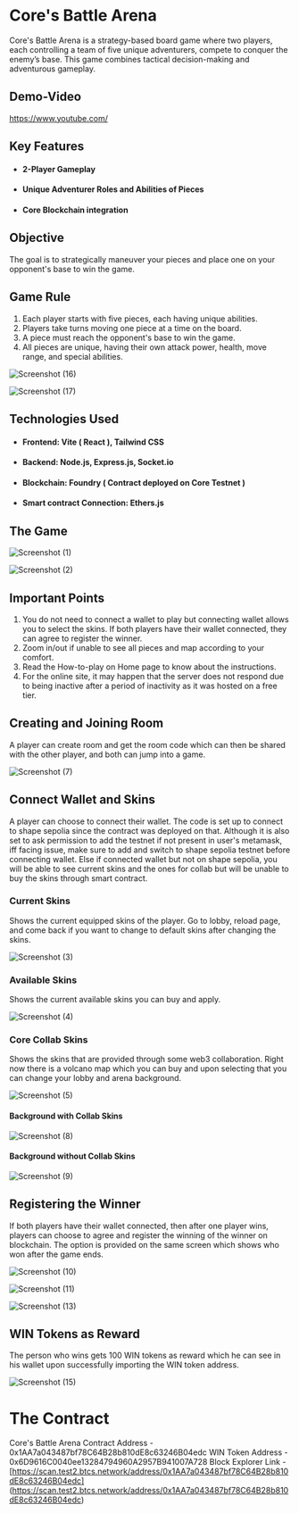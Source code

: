 # Core's Battle Arena
Core's Battle Arena is a strategy-based board game where two players, each controlling a team of five unique adventurers, compete to conquer the enemy’s base. This game combines tactical decision-making and adventurous gameplay.

## Demo-Video
https://www.youtube.com/

## Key Features
* ####  2-Player Gameplay
* ####  Unique Adventurer Roles and Abilities of Pieces
* ####  Core Blockchain integration

## Objective
The goal is to strategically maneuver your pieces and place one on your opponent's base to win the game.

## Game Rule
1. Each player starts with five pieces, each having unique abilities.
2. Players take turns moving one piece at a time on the board.
3. A piece must reach the opponent's base to win the game.
4. All pieces are unique, having their own attack power, health, move range, and 
   special abilities.
   
![Screenshot (16)](https://github.com/user-attachments/assets/09692366-48d9-4107-ad5d-d81a08c1b381)

![Screenshot (17)](https://github.com/user-attachments/assets/9677bec9-2da2-418e-89fa-384fb98236a0)

## Technologies Used
* ####  Frontend: Vite ( React ), Tailwind CSS
* ####  Backend: Node.js, Express.js, Socket.io
* ####  Blockchain: Foundry ( Contract deployed on Core Testnet )
* ####  Smart contract Connection: Ethers.js

## The Game

![Screenshot (1)](https://github.com/user-attachments/assets/71997b4f-1d95-47f2-afe6-e62fda2f7cea)

![Screenshot (2)](https://github.com/user-attachments/assets/882575e4-fc0c-48d4-a82a-dc7efa68427a)

## Important Points
1. You do not need to connect a wallet to play but connecting wallet allows you to select the skins. If both players have their wallet connected, they can agree to register the winner.
2. Zoom in/out if unable to see all pieces and map according to your comfort.
3. Read the How-to-play on Home page to know about the instructions.
4. For the online site, it may happen that the server does not respond due to being inactive after a period of inactivity as it was hosted on a free tier.

## Creating and Joining Room
A player can create room and get the room code which can then be shared with the other player, and both can jump into a game.

![Screenshot (7)](https://github.com/user-attachments/assets/ec979c6b-c96e-4b95-a908-644ffd097799)

## Connect Wallet and Skins
A player can choose to connect their wallet. The code is set up to connect to shape sepolia since the contract was deployed on that. Although it is also set to ask permission to add the testnet if not present in user's metamask, iff facing issue, make sure to add and switch to shape sepolia testnet before connecting wallet. Else if connected wallet but not on shape sepolia, you will be able to see current skins and the ones for collab but will be unable to buy the skins through smart contract.

### Current Skins
Shows the current equipped skins of the player. Go to lobby, reload page, and come back if you want to change to default skins after changing the skins.

![Screenshot (3)](https://github.com/user-attachments/assets/2944dd53-d08a-4045-8963-7fdc0ca76eb7)

### Available Skins 
Shows the current available skins you can buy and apply.

![Screenshot (4)](https://github.com/user-attachments/assets/a2cef72b-01ec-4e77-bb73-f00475e670b9)

### Core Collab Skins
Shows the skins that are provided through some web3 collaboration. Right now there is a volcano map which you can buy and upon selecting that you can change your lobby and arena background.

![Screenshot (5)](https://github.com/user-attachments/assets/266f6918-6842-43b9-b018-3ea054ed05c3)

#### Background with Collab Skins

![Screenshot (8)](https://github.com/user-attachments/assets/72cae4f9-3dbd-4b6a-8eaa-737f018be2b6)

#### Background without Collab Skins

![Screenshot (9)](https://github.com/user-attachments/assets/26470c7f-3e2f-47ca-b840-b5831245e5c1)

## Registering the Winner
If both players have their wallet connected, then after one player wins, players can choose to agree and register the winning of the winner on blockchain. The option is provided on the same screen which shows who won after the game ends.

![Screenshot (10)](https://github.com/user-attachments/assets/b73a74f2-d17e-4043-8d3d-b67af86a83ad)

![Screenshot (11)](https://github.com/user-attachments/assets/94ba0c80-137f-4559-8cb1-75a3fd94349b)

![Screenshot (13)](https://github.com/user-attachments/assets/ba2eb1f0-5093-4f5b-9833-7a293b912c03)

## WIN Tokens as Reward
The person who wins gets 100 WIN tokens as reward which he can see in his wallet upon successfully importing the WIN token address.

![Screenshot (15)](https://github.com/user-attachments/assets/4d1bfd58-c0c1-48b5-807d-6cb20f126f9f)

# The Contract

Core's Battle Arena Contract Address - 0x1AA7a043487bf78C64B28b810dE8c63246B04edc
WIN Token Address - 0x6D9616C0040ee13284794960A2957B941007A728
Block Explorer Link -[https://scan.test2.btcs.network/address/0x1AA7a043487bf78C64B28b810dE8c63246B04edc]
(https://scan.test2.btcs.network/address/0x1AA7a043487bf78C64B28b810dE8c63246B04edc)









